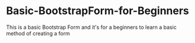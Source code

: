 # Basic-BootstrapForm-for-Beginners
This is a basic Bootstrap Form and it's for a beginners to learn a basic method of creating a form 
